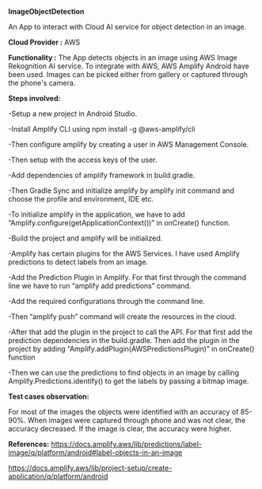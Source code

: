 **ImageObjectDetection**


An App to interact with Cloud AI service for object detection in an image.

**Cloud Provider :** AWS

**Functionality :** The App detects objects in an image using AWS Image Rekognition AI service. To integrate with AWS, AWS Amplify Android have been used. Images can be picked either from gallery or captured through the phone's camera.

**Steps involved:** 

-Setup a new project in Android Studio.

-Install Amplify CLI using npm install -g @aws-amplify/cli 

-Then configure amplify by creating a user in AWS Management Console. 

-Then setup with the access keys of the user.

-Add dependencies of amplify framework in build.gradle. 

-Then Gradle Sync and initialize amplify by amplify init command and choose the profile and environment, IDE etc.

-To initialize amplify in the application, we have to add “Amplify.configure(getApplicationContext())” in onCreate() function. 

-Build the project and amplify will be initialized.

-Amplify has certain plugins for the AWS Services. I have used Amplify predictions to detect labels from an image. 

-Add the Prediction Plugin in Amplify. For that first through the command line we have to run “amplify add predictions” command. 

-Add the required configurations through the command line. 

-Then “amplify push” command will create the resources in the cloud. 

-After that add the plugin in the project to call the API. For that first add the prediction dependencies in the build.gradle. Then add the plugin in the project by adding “Amplify.addPlugin(AWSPredictionsPlugin)” in onCreate() function 

-Then we can use the predictions to find objects in an image by calling Amplify.Predictions.identify() to get the labels by passing a bitmap image.

**Test cases observation:** 

For most of the images the objects were identified with an accuracy of 85-90%. When images were captured through phone and was not clear, the accuracy decreased. If the image is clear, the accuracy were higher.

**References:** 
https://docs.amplify.aws/lib/predictions/label-image/q/platform/android#label-objects-in-an-image 

https://docs.amplify.aws/lib/project-setup/create-application/q/platform/android
